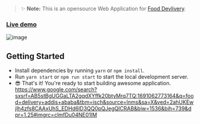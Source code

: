 > ✨ **Note:** This is an opensource Web Application for [Food Devlivery](https://react-quick-food.firebaseapp.com/).

### [Live demo](https://react-quick-food.firebaseapp.com/)
![image](https://github.com/GEDIH/food_delivery/assets/117825147/f7ffd671-701b-4683-88c1-e56914d3b58b)

## Getting Started

- Install dependencies by running `yarn` or `npm install`.
- Run `yarn start` or `npm run start` to start the local development server.
- 😎 That's it! You're ready to start building awesome application.
https://www.google.com/search?sxsrf=AB5stBgUGGaLTA2gqdXYffk20btyMrq7TQ:1691062773164&q=food+delivery+addis+ababa&tbm=isch&source=lnms&sa=X&ved=2ahUKEwjlh4zfs8CAAxUhS_EDHd6lD3QQ0pQJegQICRAB&biw=1536&bih=739&dpr=1.25#imgrc=clmfDu04NE01IM
